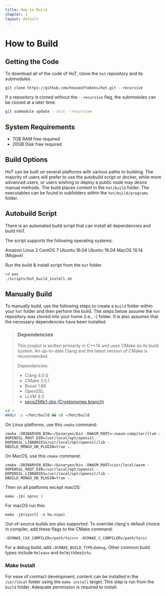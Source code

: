 ```yaml
---
title: How to Build
chapter: 1
layout: default
---
```

# How to Build

## Getting the Code

To download all of the code of HoT, clone the `hot` repository and its submodules.

```shell
git clone https://github.com/houseoftokens/hot.git --recursive
```

If a repository is cloned without the `--recursive` flag, the submodules can be cloned at a later time:

```bash
git submodule update --init --recursive
```

##  System Requirements

- 7GB RAM free required
- 20GB Disk free required

## Build Options

HoT can be built on several platforms with various paths to building. The majority of users will prefer to use the autobuild script or docker, while more advanced users, or users wishing to deploy a public node may desire manual methods. The build places content in the `hot/build` folder. The executables can be found in subfolders within the `hot/build/programs` folder.

## Autobuild Script

There is an automated build script that can install all dependencies and build HoT.

The script supports the following operating systems.

Amazon Linux 2
CentOS 7
Ubuntu 16.04
Ubuntu 18.04
MacOS 10.14 (Mojave)

Run the build & install script from the `hot` folder.

```bash
cd eos
./scripts/hot_build_install.sh
```

## Manually Build

To manually build, use the following steps to create a `build` folder within your `hot` folder and then perform the build. The steps below assume the `hot` repository was cloned into your home (i.e., `~`) folder. It is also assumes that the necessary dependencies have been installed. 

> ### Dependencies
>
> This project is written primarily in C++14 and uses CMake as its build system. An up-to-date Clang and the latest version of CMake is recommended.
>
> Dependencies:
>
> - Clang 4.0.0
> - CMake 3.5.1
> - Boost 1.66
> - OpenSSL
> - LLVM 4.0
> - [secp256k1-zkp (Cryptonomex branch)](https://github.com/cryptonomex/secp256k1-zkp.git)

```bash
cd ~
mkdir -p ~/hot/build && cd ~/hot/build
```

On Linux platforms, use this `cmake` command:

```shell
cmake -DBINARYEN_BIN=~/binaryen/bin -DWASM_ROOT=~/wasm-compiler/llvm -DOPENSSL_ROOT_DIR=/usr/local/opt/openssl -DOPENSSL_LIBRARIES=/usr/local/opt/openssl/lib -DBUILD_MONGO_DB_PLUGIN=true ..
```

On MacOS, use this `cmake` command:

```shell
cmake -DBINARYEN_BIN=~/binaryen/bin -DWASM_ROOT=/usr/local/wasm -DOPENSSL_ROOT_DIR=/usr/local/opt/openssl -DOPENSSL_LIBRARIES=/usr/local/opt/openssl/lib -DBUILD_MONGO_DB_PLUGIN=true ..
```

Then on all platforms except macOS:

```shell
make -j$( nproc )
```

For macOS run this:

```shell
make -j$(sysctl -n hw.ncpu)
```

Out-of-source builds are also supported. To override clang's default choice in compiler, add these flags to the CMake command:

```
-DCMAKE_CXX_COMPILER=/path/to/c++ -DCMAKE_C_COMPILER=/path/to/cc
```

For a debug build, add `-DCMAKE_BUILD_TYPE=Debug`. Other common build types include `Release` and `RelWithDebInfo`.

###  Make Install

For ease of contract development, content can be installed in the `/usr/local` folder using the `make install` target. This step is run from the `build` folder. Adequate permission is required to install.

